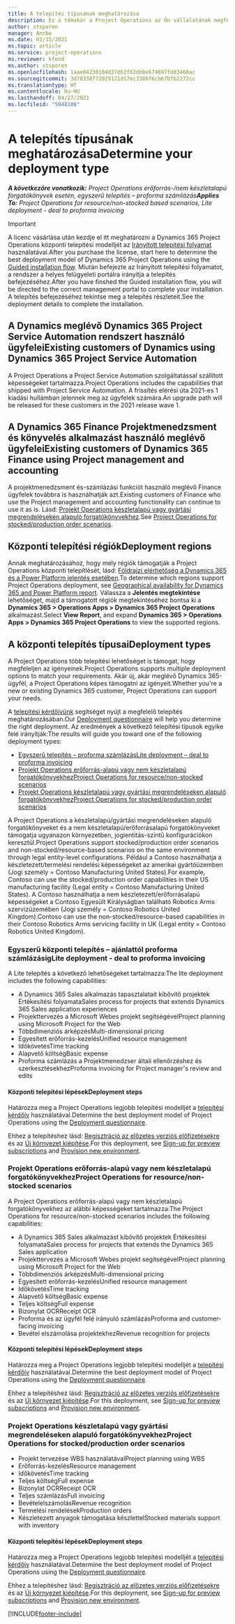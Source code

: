 ```yaml
---
title: A telepítés típusának meghatározása
description: Ez a témakör a Project Operations az Ön vállalatának megfelelő telepítéstípusának megállapításában segítő információkat tartalmaz.
author: stsporen
manager: Annbe
ms.date: 03/15/2021
ms.topic: article
ms.service: project-operations
ms.reviewer: kfend
ms.author: stsporen
ms.openlocfilehash: 1aae04230104d27db2f62db8e674697fd83460ac
ms.sourcegitcommit: 3d78338773929121d17ec3386f6cb67bfb2272cc
ms.translationtype: HT
ms.contentlocale: hu-HU
ms.lasthandoff: 04/27/2021
ms.locfileid: "5948108"
---
```

# <a name="determine-your-deployment-type"></a><span data-ttu-id="ff246-103">A telepítés típusának meghatározása</span><span class="sxs-lookup"><span data-stu-id="ff246-103">Determine your deployment type</span></span>

<span data-ttu-id="ff246-104">_**A következőre vonatkozik:** Project Operations erőforrás-/nem készletalapú forgatókönyvek esetén, egyszerű telepítés – proforma számlázás_</span><span class="sxs-lookup"><span data-stu-id="ff246-104">_**Applies To:** Project Operations for resource/non-stocked based scenarios, Lite deployment - deal to proforma invoicing_</span></span>

> [!IMPORTANT]
> <span data-ttu-id="ff246-105">A licenc vásárlása után kezdje el itt meghatározni a Dynamics 365 Project Operations központi telepítési modelljét az [Irányított telepítési folyamat](https://aka.ms/provisionprojectoperations) használatával.</span><span class="sxs-lookup"><span data-stu-id="ff246-105">After you purchase the license, start here to determine the best deployment model of Dynamics 365 Project Operations using the [Guided installation flow](https://aka.ms/provisionprojectoperations).</span></span>
> <span data-ttu-id="ff246-106">Miután befejezte az Irányított telepítési folyamatot, a rendszer a helyes felügyeleti portálra irányítja a telepítés befejezéséhez.</span><span class="sxs-lookup"><span data-stu-id="ff246-106">After you have finshed the Guided installation flow, you will be directed to the correct management portal to complete your installation.</span></span> <span data-ttu-id="ff246-107">A telepítés befejezéséhez tekintse meg a telepítés részleteit.</span><span class="sxs-lookup"><span data-stu-id="ff246-107">See the deployment details to complete the installation.</span></span>


## <a name="existing-customers-of-dynamics-using-dynamics-365-project-service-automation"></a><span data-ttu-id="ff246-108">A Dynamics meglévő Dynamics 365 Project Service Automation rendszert használó ügyfelei</span><span class="sxs-lookup"><span data-stu-id="ff246-108">Existing customers of Dynamics using Dynamics 365 Project Service Automation</span></span>
<span data-ttu-id="ff246-109">A Project Operations a Project Service Automation szolgáltatással szállított képességeket tartalmazza.</span><span class="sxs-lookup"><span data-stu-id="ff246-109">Project Operations includes the capabilities that shipped with Project Service Automation.</span></span> <span data-ttu-id="ff246-110">A frissítés elérési úta 2021-es 1 kiadási hullámban jelennek meg az ügyfelek számára.</span><span class="sxs-lookup"><span data-stu-id="ff246-110">An upgrade path will be released for these customers in the 2021 release wave 1.</span></span>

## <a name="existing-customers-of-dynamics-365-finance-using-project-management-and-accounting"></a><span data-ttu-id="ff246-111">A Dynamics 365 Finance Projektmenedzsment és könyvelés alkalmazást használó meglévő ügyfelei</span><span class="sxs-lookup"><span data-stu-id="ff246-111">Existing customers of Dynamics 365 Finance using Project management and accounting</span></span> 

<span data-ttu-id="ff246-112">A projektmenedzsment és-számlázási funkciót használó meglévő Finance ügyfelek továbbra is használhatják azt.</span><span class="sxs-lookup"><span data-stu-id="ff246-112">Existing customers of Finance who use the Project management and accounting functionality can continue to use it as is.</span></span> <span data-ttu-id="ff246-113">Lásd: [Projekt Operations készletalapú vagy gyártási megrendeléseken alapuló forgatókönyvekhez](#pma).</span><span class="sxs-lookup"><span data-stu-id="ff246-113">See [Project Operations for stocked/production order scenarios](#pma).</span></span>


## <a name="deployment-regions"></a><span data-ttu-id="ff246-114">Központi telepítési régiók</span><span class="sxs-lookup"><span data-stu-id="ff246-114">Deployment regions</span></span>
<span data-ttu-id="ff246-115">Annak meghatározásához, hogy mely régiók támogatják a Project Operations központi telepítlését, lásd: [Földrajzi elérhetőség a Dynamics 365 és a Power Platform jelentés esetében](https://dynamics.microsoft.com/en-us/geographic-availability/).</span><span class="sxs-lookup"><span data-stu-id="ff246-115">To determine which regions support Project Operations deployment, see [Geographical availability for Dynamics 365 and Power Platform report](https://dynamics.microsoft.com/en-us/geographic-availability/).</span></span> <span data-ttu-id="ff246-116">Válassza a **Jelentés megtekintése** lehetőséget, majd a támogatott régiók megtekintéséhez bontsa ki a **Dynamics 365 > Operations Apps > Dynamics 365 Project Operations** alkalmazást.</span><span class="sxs-lookup"><span data-stu-id="ff246-116">Select **View Report**, and expand **Dynamics 365 > Operations Apps > Dynamics 365 Project Operations** to view the supported regions.</span></span>

## <a name="deployment-types"></a><span data-ttu-id="ff246-117">A központi telepítés típusai</span><span class="sxs-lookup"><span data-stu-id="ff246-117">Deployment types</span></span>
<span data-ttu-id="ff246-118">A Project Operations több telepítési lehetőséget is támogat, hogy megfeleljen az igényeinek.</span><span class="sxs-lookup"><span data-stu-id="ff246-118">Project Operations supports multiple deployment options to match your requirements.</span></span> <span data-ttu-id="ff246-119">Akár új, akár meglévő Dynamics 365-ügyfél, a Project Operations képes támogatni az igényeit.</span><span class="sxs-lookup"><span data-stu-id="ff246-119">Whether you're a new or existing Dynamics 365 customer, Project Operations can support your needs.</span></span>

<span data-ttu-id="ff246-120">A [telepítési kérdőívünk](https://aka.ms/provisionprojectoperations) segítséget nyújt a megfelelő telepítés meghatározásában.</span><span class="sxs-lookup"><span data-stu-id="ff246-120">Our [Deployment questionnaire](https://aka.ms/provisionprojectoperations) will help you determine the right deployment.</span></span> <span data-ttu-id="ff246-121">Az eredmények a következő telepítési típusok egyike felé irányítják:</span><span class="sxs-lookup"><span data-stu-id="ff246-121">The results will guide you toward one of the following deployment types:</span></span>

- [<span data-ttu-id="ff246-122">Egyszerű telepítés – proforma számlázás</span><span class="sxs-lookup"><span data-stu-id="ff246-122">Lite deployment – deal to proforma invoicing</span></span>](#lite)
- [<span data-ttu-id="ff246-123">Projekt Operations erőforrás-alapú vagy nem készletalapú forgatókönyvekhez</span><span class="sxs-lookup"><span data-stu-id="ff246-123">Project Operations for resource/non-stocked scenarios</span></span>](#integrated)
- [<span data-ttu-id="ff246-124">Projekt Operations készletalapú vagy gyártási megrendeléseken alapuló forgatókönyvekhez</span><span class="sxs-lookup"><span data-stu-id="ff246-124">Project Operations for stocked/production order scenarios</span></span>](#pma)

<span data-ttu-id="ff246-125">A Project Operations a készletalapú/gyártási megrendeléseken alapuló forgatókönyveket és a nem készletalapú/erőforrásalapú forgatókönyveket támogatja ugyanazon környezetben, jogientitás-szintű konfigurációkon keresztül.</span><span class="sxs-lookup"><span data-stu-id="ff246-125">Project Operations support stocked/production order scenarios and non-stocked/resource-based scenarios on the same environment through legal entity-level configurations.</span></span> <span data-ttu-id="ff246-126">Például a Contoso használhatja a készletezett/termelési rendelési képességeket az amerikai gyártóüzemben (Jogi személy = Contoso Manufacturing United States).</span><span class="sxs-lookup"><span data-stu-id="ff246-126">For example, Contoso can use the stocked/production order capabilities in their US manufacturing facility (Legal entity = Contoso Manufacturing United States).</span></span> <span data-ttu-id="ff246-127">A Contoso használhatja a nem készletezett/erőforrásalapú képességeket a Contoso Egyesült Királyságban található Robotics Arms szervizüzemében (Jogi személy = Contoso Robotics United Kingdom).</span><span class="sxs-lookup"><span data-stu-id="ff246-127">Contoso can use the non-stocked/resource-based capabilities in their Contoso Robotics Arms servicing facility in UK (Legal entity = Contoso Robotics United Kingdom).</span></span>

### <a name="lite-deployment---deal-to-proforma-invoicing"></a><a  name="lite"></a><span data-ttu-id="ff246-128">Egyszerű központi telepítés – ajánlattól proforma számlázásig</span><span class="sxs-lookup"><span data-stu-id="ff246-128">Lite deployment - deal to proforma invoicing</span></span>

<span data-ttu-id="ff246-129">A Lite telepítés a következő lehetőségeket tartalmazza:</span><span class="sxs-lookup"><span data-stu-id="ff246-129">The lite deployment includes the following capabilities:</span></span>

- <span data-ttu-id="ff246-130">A Dynamics 365 Sales alkalmazás tapasztalatait kibővítő projektek Értékesítési folyamata</span><span class="sxs-lookup"><span data-stu-id="ff246-130">Sales process for projects that extends Dynamics 365 Sales application experiences</span></span>
- <span data-ttu-id="ff246-131">Projekttervezés a Microsoft Webes projekt segítségével</span><span class="sxs-lookup"><span data-stu-id="ff246-131">Project planning using Microsoft Project for the Web</span></span>
- <span data-ttu-id="ff246-132">Többdimenziós árképzés</span><span class="sxs-lookup"><span data-stu-id="ff246-132">Multi-dimensional pricing</span></span>
- <span data-ttu-id="ff246-133">Egyesített erőforrás-kezelés</span><span class="sxs-lookup"><span data-stu-id="ff246-133">Unified resource management</span></span>
- <span data-ttu-id="ff246-134">Időkövetés</span><span class="sxs-lookup"><span data-stu-id="ff246-134">Time tracking</span></span>
- <span data-ttu-id="ff246-135">Alapvető költség</span><span class="sxs-lookup"><span data-stu-id="ff246-135">Basic expense</span></span>
- <span data-ttu-id="ff246-136">Proforma számlázás a Projektmenedzser általi ellenőrzéshez és szerkesztésekhez</span><span class="sxs-lookup"><span data-stu-id="ff246-136">Proforma invoicing for Project manager's review and edits</span></span> 

#### <a name="deployment-steps"></a><span data-ttu-id="ff246-137">Központi telepítési lépések</span><span class="sxs-lookup"><span data-stu-id="ff246-137">Deployment steps</span></span>
<span data-ttu-id="ff246-138">Határozza meg a Project Operations legjobb telepítési modelljét a [telepítési kérdőív](https://aka.ms/provisionprojectoperations) használatával.</span><span class="sxs-lookup"><span data-stu-id="ff246-138">Determine the best deployment model of Project Operations using the [Deployment questionnaire](https://aka.ms/provisionprojectoperations).</span></span>

<span data-ttu-id="ff246-139">Ehhez a telepítéshez lásd: [Regisztráció az előzetes verziós előfizetésekre](lite-preview-subscription-sign-up.md) és az [Új környezet kiépítése](lite-deployment.md).</span><span class="sxs-lookup"><span data-stu-id="ff246-139">For this deployment, see [Sign-up for preview subscriptions](lite-preview-subscription-sign-up.md) and [Provision new environment](lite-deployment.md).</span></span> 


### <a name="project-operations-for-resourcenon-stocked-scenarios"></a><a name="integrated"></a><span data-ttu-id="ff246-140">Projekt Operations erőforrás-alapú vagy nem készletalapú forgatókönyvekhez</span><span class="sxs-lookup"><span data-stu-id="ff246-140">Project Operations for resource/non-stocked scenarios</span></span>
<span data-ttu-id="ff246-141">A Project Operations erőforrás-alapú vagy nem készletalapú forgatókönyvekhez az alábbi képességeket tartalmazza:</span><span class="sxs-lookup"><span data-stu-id="ff246-141">The Project Operations for resource/non-stocked scenarios includes the following capabilities:</span></span>
 
- <span data-ttu-id="ff246-142">A Dynamics 365 Sales alkalmazást kibővítő projektek Értékesítési folyamata</span><span class="sxs-lookup"><span data-stu-id="ff246-142">Sales process for projects that extends the Dynamics 365 Sales application</span></span>
- <span data-ttu-id="ff246-143">Projekttervezés a Microsoft Webes projekt segítségével</span><span class="sxs-lookup"><span data-stu-id="ff246-143">Project planning using Microsoft Project for the Web</span></span>
- <span data-ttu-id="ff246-144">Többdimenziós árképzés</span><span class="sxs-lookup"><span data-stu-id="ff246-144">Multi-dimensional pricing</span></span>
- <span data-ttu-id="ff246-145">Egyesített erőforrás-kezelés</span><span class="sxs-lookup"><span data-stu-id="ff246-145">Unified resource management</span></span>
- <span data-ttu-id="ff246-146">Időkövetés</span><span class="sxs-lookup"><span data-stu-id="ff246-146">Time tracking</span></span>
- <span data-ttu-id="ff246-147">Alapvető költség</span><span class="sxs-lookup"><span data-stu-id="ff246-147">Basic expense</span></span>
- <span data-ttu-id="ff246-148">Teljes költség</span><span class="sxs-lookup"><span data-stu-id="ff246-148">Full expense</span></span>
- <span data-ttu-id="ff246-149">Bizonylat OCR</span><span class="sxs-lookup"><span data-stu-id="ff246-149">Receipt OCR</span></span>
- <span data-ttu-id="ff246-150">Proforma és az ügyfél felé irányuló számlázás</span><span class="sxs-lookup"><span data-stu-id="ff246-150">Proforma and customer-facing invoicing</span></span> 
- <span data-ttu-id="ff246-151">Bevétel elszámolása projektekhez</span><span class="sxs-lookup"><span data-stu-id="ff246-151">Revenue recognition for projects</span></span>

#### <a name="deployment-steps"></a><span data-ttu-id="ff246-152">Központi telepítési lépések</span><span class="sxs-lookup"><span data-stu-id="ff246-152">Deployment steps</span></span>
<span data-ttu-id="ff246-153">Határozza meg a Project Operations legjobb telepítési modelljét a [telepítési kérdőív](https://aka.ms/provisionprojectoperations) használatával.</span><span class="sxs-lookup"><span data-stu-id="ff246-153">Determine the best deployment model of Project Operations using the [Deployment questionnaire](https://aka.ms/provisionprojectoperations).</span></span>

<span data-ttu-id="ff246-154">Ehhez a telepítéshez lásd: [Regisztráció az előzetes verziós előfizetésekre](resource-sign-up-preview-subscription.md) és az [Új környezet kiépítése](resource-provision-new-environment.md).</span><span class="sxs-lookup"><span data-stu-id="ff246-154">For this deployment, see [Sign-up for preview subscriptions](resource-sign-up-preview-subscription.md) and [Provision new environment](resource-provision-new-environment.md).</span></span> 


### <a name="project-operations-for-stockedproduction-order-scenarios"></a><a name="pma"></a><span data-ttu-id="ff246-155">Projekt Operations készletalapú vagy gyártási megrendeléseken alapuló forgatókönyvekhez</span><span class="sxs-lookup"><span data-stu-id="ff246-155">Project Operations for stocked/production order scenarios</span></span>

- <span data-ttu-id="ff246-156">Projekt tervezése WBS használatával</span><span class="sxs-lookup"><span data-stu-id="ff246-156">Project planning using WBS</span></span>
- <span data-ttu-id="ff246-157">Erőforrás-kezelés</span><span class="sxs-lookup"><span data-stu-id="ff246-157">Resource management</span></span>
- <span data-ttu-id="ff246-158">Időkövetés</span><span class="sxs-lookup"><span data-stu-id="ff246-158">Time tracking</span></span>
- <span data-ttu-id="ff246-159">Teljes költség</span><span class="sxs-lookup"><span data-stu-id="ff246-159">Full expense</span></span>
- <span data-ttu-id="ff246-160">Bizonylat OCR</span><span class="sxs-lookup"><span data-stu-id="ff246-160">Receipt OCR</span></span>
- <span data-ttu-id="ff246-161">Teljes számlázás</span><span class="sxs-lookup"><span data-stu-id="ff246-161">Full invoicing</span></span>
- <span data-ttu-id="ff246-162">Bevételelszámolás</span><span class="sxs-lookup"><span data-stu-id="ff246-162">Revenue recognition</span></span>
- <span data-ttu-id="ff246-163">Termelési rendelések</span><span class="sxs-lookup"><span data-stu-id="ff246-163">Production orders</span></span>
- <span data-ttu-id="ff246-164">Készletezett anyagok támogatása készlettel</span><span class="sxs-lookup"><span data-stu-id="ff246-164">Stocked materials support with inventory</span></span>

#### <a name="deployment-steps"></a><span data-ttu-id="ff246-165">Központi telepítési lépések</span><span class="sxs-lookup"><span data-stu-id="ff246-165">Deployment steps</span></span>
<span data-ttu-id="ff246-166">Határozza meg a Project Operations legjobb telepítési modelljét a [telepítési kérdőív](https://aka.ms/provisionprojectoperations) használatával.</span><span class="sxs-lookup"><span data-stu-id="ff246-166">Determine the best deployment model of Project Operations using the [Deployment questionnaire](https://aka.ms/provisionprojectoperations).</span></span>

<span data-ttu-id="ff246-167">Ehhez a telepítéshez lásd: [Regisztráció az előzetes verziós előfizetésekre](/dynamics365/fin-ops-core/dev-itpro/dev-tools/sign-up-preview-subscription?toc=%2fdynamics365%2ffinance%2ftoc.json) és az [Új környezet kiépítése](/dynamics365/fin-ops-core/dev-itpro/deployment/deploy-demo-environment?toc=%2fdynamics365%2ffinance%2ftoc.json).</span><span class="sxs-lookup"><span data-stu-id="ff246-167">For this deployment, see [Sign-up for preview subscriptions](/dynamics365/fin-ops-core/dev-itpro/dev-tools/sign-up-preview-subscription?toc=%2fdynamics365%2ffinance%2ftoc.json) and [Provision new environment](/dynamics365/fin-ops-core/dev-itpro/deployment/deploy-demo-environment?toc=%2fdynamics365%2ffinance%2ftoc.json).</span></span> 



[!INCLUDE[footer-include](../includes/footer-banner.md)]